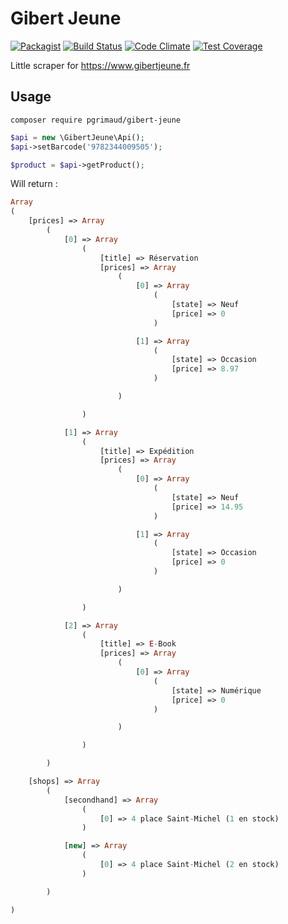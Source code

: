# Gibert Jeune

[![Packagist](https://img.shields.io/badge/packagist-install-brightgreen.svg)](https://packagist.org/packages/pgrimaud/gibert-jeune)
[![Build Status](https://travis-ci.org/pgrimaud/gibert-jeune.svg?branch=master)](https://travis-ci.org/pgrimaud/gibert-jeune)
[![Code Climate](https://codeclimate.com/github/pgrimaud/gibert-jeune/badges/gpa.svg)](https://codeclimate.com/github/pgrimaud/gibert-jeune)
[![Test Coverage](https://codeclimate.com/github/pgrimaud/gibert-jeune/badges/coverage.svg)](https://codeclimate.com/github/pgrimaud/gibert-jeune/coverage)

Little scraper for https://www.gibertjeune.fr

## Usage

```
composer require pgrimaud/gibert-jeune
```

```php
$api = new \GibertJeune\Api();
$api->setBarcode('9782344009505');

$product = $api->getProduct();
```

Will return : 
```php
Array
(
    [prices] => Array
        (
            [0] => Array
                (
                    [title] => Réservation
                    [prices] => Array
                        (
                            [0] => Array
                                (
                                    [state] => Neuf
                                    [price] => 0
                                )

                            [1] => Array
                                (
                                    [state] => Occasion
                                    [price] => 8.97
                                )

                        )

                )

            [1] => Array
                (
                    [title] => Expédition
                    [prices] => Array
                        (
                            [0] => Array
                                (
                                    [state] => Neuf
                                    [price] => 14.95
                                )

                            [1] => Array
                                (
                                    [state] => Occasion
                                    [price] => 0
                                )

                        )

                )

            [2] => Array
                (
                    [title] => E-Book
                    [prices] => Array
                        (
                            [0] => Array
                                (
                                    [state] => Numérique
                                    [price] => 0
                                )

                        )

                )

        )

    [shops] => Array
        (
            [secondhand] => Array
                (
                    [0] => 4 place Saint-Michel (1 en stock)
                )

            [new] => Array
                (
                    [0] => 4 place Saint-Michel (2 en stock)
                )

        )

)

```